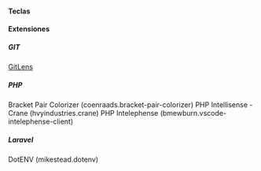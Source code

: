 #### Teclas

#### Extensiones
##### GIT
[GitLens](https://gitlens.amod.io/)
##### PHP
Bracket Pair Colorizer (coenraads.bracket-pair-colorizer)
PHP Intellisense - Crane (hvyindustries.crane)
PHP Intelephense (bmewburn.vscode-intelephense-client)

##### Laravel
DotENV (mikestead.dotenv)

